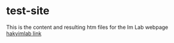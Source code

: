 # test-site

This is the content and resulting htm files for the Im Lab webpage [hakyimlab link](http://hakyim.github.io/test-site)


# 
